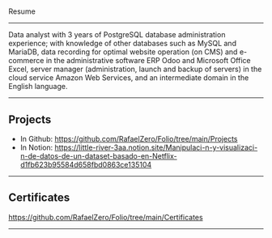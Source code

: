 # 
Resume
___
Data analyst with 3 years of PostgreSQL database administration experience; with knowledge of other databases such as MySQL and MariaDB, data recording for optimal website operation (on CMS) and e-commerce in the administrative software ERP Odoo and Microsoft Office Excel, server manager (administration, launch and backup of servers) in the cloud service Amazon Web Services, and an intermediate domain in the English language.
___

Projects
---
* In Github:
https://github.com/RafaelZero/Folio/tree/main/Projects
* In Notion:
https://little-river-3aa.notion.site/Manipulaci-n-y-visualizaci-n-de-datos-de-un-dataset-basado-en-Netflix-d1fb623b95584d658fbd0863ce135104
___

Certificates
---
https://github.com/RafaelZero/Folio/tree/main/Certificates
___
